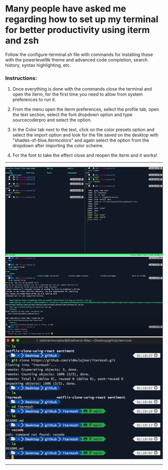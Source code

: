 # Many people have asked me regarding how to set up my terminal for better productivity using iterm and zsh

Follow the configure-terminal.sh file with commands for installing those with the powerlevel9k theme and advanced code completion, search history, syntax highlighting, etc.

### Instructions:

1.  Once everything is done with the commands close the terminal and open the iterm, for the first time you need to allow from system preferences to run it.

2.  From the menu open the iterm preferences, select the profile tab, open the text section, select the font dropdown option and type sourcecoderpro and select the option.

3.  In the Color tab next to the text, click on the color presets option and select the import option and look for the file saved on the desktop with "shades-of-blue.itermcolors" and again select the option from the dropdown after importing the color scheme.

4.  For the font to take the effect close and reopen the iterm and it works!


----

<img src="/images/s1.png">


<img src="/images/s3.png">

<img src="/images/s2.png">

---
